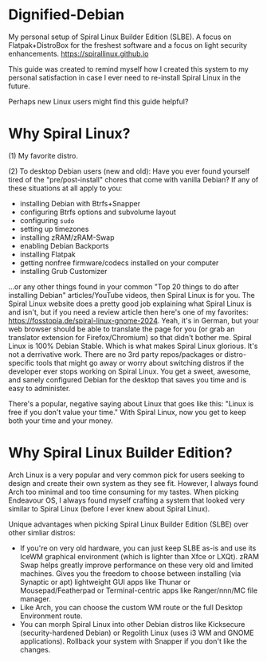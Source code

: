 # Dignified-Debian

My personal setup of Spiral Linux Builder Edition (SLBE). A focus on Flatpak+DistroBox for the freshest software and a focus on light security enhancements.
https://spirallinux.github.io

This guide was created to remind myself how I created this system to my personal satisfaction in case I ever need to re-install Spiral Linux in the future.

Perhaps new Linux users might find this guide helpful?

# Why Spiral Linux?

(1) My favorite distro.

(2) To desktop Debian users (new and old): Have you ever found yourself tired of the "pre/post-install" chores that come with vanilla Debian? If any of these situations at all apply to you: 
- installing Debian with Btrfs+Snapper
- configuring Btrfs options and subvolume layout
- configuring `sudo`
- setting up timezones
- installing zRAM/zRAM-Swap
- enabling Debian Backports
- installing Flatpak
- getting nonfree firmware/codecs installed on your computer
- installing Grub Customizer

...or any other things found in your common "Top 20 things to do after installing Debian" articles/YouTube videos, then Spiral Linux is for you. The Spiral Linux website does a pretty good job explaining what Spiral Linux is and isn't, but if you need a review article then here's one of my favorites: https://fosstopia.de/spiral-linux-gnome-2024. Yeah, it's in German, but your web browser should be able to translate the page for you (or grab an translator extension for Firefox/Chromium) so that didn't bother me. Spiral Linux is 100% Debian Stable. Which is what makes Spiral Linux glorious. It's not a derrivative work. There are no 3rd party repos/packages or distro-specific tools that might go away or worry about switching distros if the developer ever stops working on Spiral Linux. You get a sweet, awesome, and sanely configured Debian for the desktop that saves you time and is easy to administer.

There's a popular, negative saying about Linux that goes like this: "Linux is free if you don't value your time." With Spiral Linux, now you get to keep both your time and your money.

# Why Spiral Linux Builder Edition?

Arch Linux is a very popular and very common pick for users seeking to design and create their own system as they see fit. However, I always found Arch too minimal and too time consuming for my tastes. When picking Endeavour OS, I always found myself crafting a system that looked very similar to Spiral Linux (before I ever knew about Spiral Linux). 

Unique advantages when picking Spiral Linux Builder Edition (SLBE) over other simliar distros:

- If you're on very old hardware, you can just keep SLBE as-is and use its IceWM graphical environment (which is lighter than Xfce or LXQt). zRAM Swap helps greatly improve performance on these very old and limited machines. Gives you the freedom to choose between installing (via Synaptic or apt) lightweight GUI apps like Thunar or Mousepad/Featherpad or Terminal-centric apps like Ranger/nnn/MC file manager.
- Like Arch, you can choose the custom WM route or the full Desktop Environment route.
- You can morph Spiral Linux into other Debian distros like Kicksecure (security-hardened Debian) or Regolith Linux (uses i3 WM and GNOME applications). Rollback your system with Snapper if you don't like the changes.
